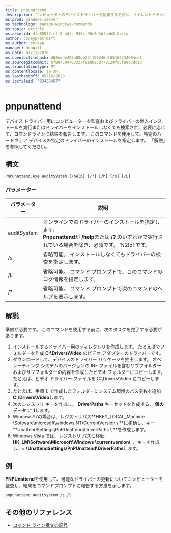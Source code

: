 ```yaml
---
title: pnpunattend
description: コンピューターのデバイスドライバーを監査する方法と、サイレントドライバインストールを実行する方法について説明します。
ms.prod: windows-server
ms.technology: manage-windows-commands
ms.topic: article
ms.assetid: 4fa88932-cff0-4dfc-936c-98c0e3dfbeb8 britw
author: coreyp-at-msft
ms.author: coreyp
manager: dongill
ms.date: 07/11/2018
ms.openlocfilehash: d62edde425a00db23f150246df65166234604cef
ms.sourcegitcommit: bf887504703337f8ad685d778124f65fe8c3dc13
ms.translationtype: MT
ms.contentlocale: ja-JP
ms.lasthandoff: 05/16/2020
ms.locfileid: "83436467"
---
```

# <a name="pnpunattend"></a>pnpunattend

デバイス ドライバー用にコンピューターを監査およびドライバーの無人インストールを実行またはドライバーをインストールしなくても検索され、必要に応じて、コマンドラインに結果を報告します。 このコマンドを使用して、特定のハードウェア デバイスの特定のドライバーのインストールを指定します。 「解説」を参照してください。

## <a name="syntax"></a>構文

```
PnPUnattend.exe auditSystem [/help] [/?] [/h] [/s] [/L]
```

### <a name="parameters"></a>パラメーター

|パラメーター|説明|
|---------|-----------|
|auditSystem|オンラインでのドライバーのインストールを指定します。</br>**Pnpunattend**が **/help**または **/?** のいずれかで実行されている場合を除き、必須です。 %2!d! です。|
|/s|省略可能。 インストールしなくてもドライバーの検索を指定します。|
|/L|省略可能。 コマンド プロンプトで、このコマンドのログ情報を指定します。|
|/?|省略可能。 コマンド プロンプトで次のコマンドのヘルプを表示します。|

## <a name="remarks"></a>解説

準備が必要です。 このコマンドを使用する前に、次のタスクを完了する必要があります。

1. インストールするドライバー用のディレクトリを作成します。 たとえばでフォルダーを作成 **C:\Drivers\Video** のビデオ アダプターのドライバーです。
2. ダウンロードして、デバイスのドライバー パッケージを抽出します。 オペレーティング システムのバージョンの INF ファイルを含むサブフォルダーおよびサブフォルダーの内容を作成したビデオ フォルダーにコピーします。 たとえば、ビデオ ドライバー ファイルを C:\Drivers\Video にコピーします。
3. たとえば、手順 1. で作成したフォルダーにシステム環境のパス変数を追加 **C:\Drivers\Video**します。
4. 次のレジストリ キーを作成し、 **DriverPaths** キーセットを作成する、 **値のデータ** に **1**します。
5. Windows®7の場合は、レジストリパス**HKEY_LOCAL_Machine \Software\microsoft\windows NT\CurrentVersion \\ **に移動し、キー **UnattendSettings\PnPUnattend\DriverPaths \\ **を作成します。
6. Windows Vista では、レジストリ パスに移動: **HK_LM\Software\Microsoft\Windows \currentversion\\**, 、キーを作成し、= **\UnattendSettings\PnPUnattend\DriverPaths**します。

## <a name="examples"></a>例

**PNPUnattend**を使用して、可能なドライバーの更新についてコンピューターを監査し、結果をコマンドプロンプトに報告する方法を示します。

```
pnpunattend auditsystem /s /l
```

## <a name="additional-references"></a>その他のリファレンス

- [コマンド ライン構文の記号](command-line-syntax-key.md)